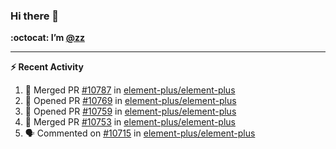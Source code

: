### Hi there 👋

**:octocat: I’m [@zz](https://github.com/holazz)**

---

**:zap: Recent Activity**

<!--START_SECTION:activity-->
1. 🎉 Merged PR [#10787](https://github.com/element-plus/element-plus/pull/10787) in [element-plus/element-plus](https://github.com/element-plus/element-plus)
2. 💪 Opened PR [#10769](https://github.com/element-plus/element-plus/pull/10769) in [element-plus/element-plus](https://github.com/element-plus/element-plus)
3. 💪 Opened PR [#10759](https://github.com/element-plus/element-plus/pull/10759) in [element-plus/element-plus](https://github.com/element-plus/element-plus)
4. 🎉 Merged PR [#10753](https://github.com/element-plus/element-plus/pull/10753) in [element-plus/element-plus](https://github.com/element-plus/element-plus)
5. 🗣 Commented on [#10715](https://github.com/element-plus/element-plus/issues/10715) in [element-plus/element-plus](https://github.com/element-plus/element-plus)
<!--END_SECTION:activity-->
